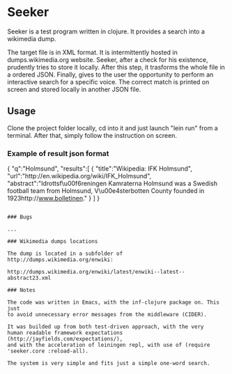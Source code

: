 # Seeker

Seeker is a test program written in clojure. It provides a search into a wikimedia dump.

The target file is in XML format. It is intermittently hosted in dumps.wikimedia.org website.
Seeker, after a check for his existence, prudently tries to store it locally.
After this step, it trasforms the whole file in a ordered JSON.
Finally, gives to the user the opportunity to perform an interactive search for a specific voice.
The correct match is printed on screen and stored locally in another JSON file.

## Usage

Clone the project folder locally, cd into it and just launch "lein run"
from a terminal. After that, simply follow the instruction on screen.

### Example of result json format

{
  "q":"Holmsund",
  "results":[
    {
      "title":"Wikipedia: IFK Holmsund",
      "url":"http:\/\/en.wikipedia.org\/wiki\/IFK_Holmsund",
      "abstract":"Idrottsf\u00f6reningen Kamraterna Holmsund
was a Swedish football team from Holmsund, V\u00e4sterbotten
County founded in 1923http:\/\/www.bolletinen."
    }
  ]
}
```

### Bugs

...

### Wikimedia dumps locations

The dump is located in a subfolder of http://dumps.wikimedia.org/enwiki:

http://dumps.wikimedia.org/enwiki/latest/enwiki-­‐latest-­‐abstract23.xml

### Notes

The code was written in Emacs, with the inf-clojure package on. This just
to avoid unnecessary error messages from the middleware (CIDER).

It was builded up from both test-driven approach, with the very
human readable framework expectations (http://jayfields.com/expectations/),
and with the acceleration of leiningen repl, with use of (require 'seeker.core :reload-all).

The system is very simple and fits just a simple one-word search.
